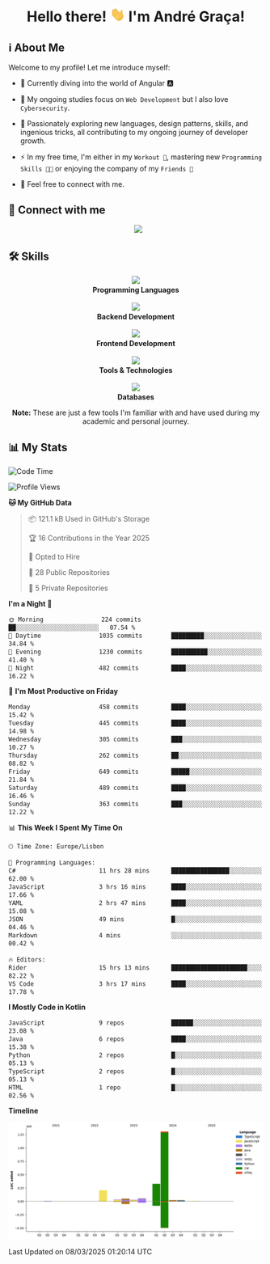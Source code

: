 <h1 align="center">Hello there! <img src="https://raw.githubusercontent.com/ABSphreak/ABSphreak/master/gifs/Hi.gif" width="30"> I'm André Graça!</h1>

## ℹ️ About Me

Welcome to my profile! Let me introduce myself:

- 🔭 Currently diving into the world of Angular 🅰️

- 🌱 My ongoing studies focus on `Web Development` but I also love `Cybersecurity`.
 
- 🚀 Passionately exploring new languages, design patterns, skills, and ingenious tricks, all contributing to my ongoing journey of developer growth.

- ⚡ In my free time, I'm either in my `Workout 💪`, mastering new `Programming Skills 👨‍💻` or enjoying the company of my `Friends 👥`

- 💬 Feel free to connect with me.

## 🤝 Connect with me

<p align="center">
  <a style="margin-left: 10px;" target="_blank" href="mailto:andre.graca.2001@gmail.com">
    <img width="50px" src="https://static.vecteezy.com/system/resources/previews/022/484/516/non_2x/google-mail-gmail-icon-logo-symbol-free-png.png">
  </a>
</p>

## 🛠️ Skills

<div align="center">
  <p align="center">
    <img src="https://skillicons.dev/icons?i=kotlin,java,js,ts,python,c&perline=6" /><br/>
    <b>Programming Languages</b><br/><br/>
    <img src="https://skillicons.dev/icons?i=spring,nodejs,express&perline=5" /><br/>
    <b>Backend Development</b><br/><br/>
    <img src="https://skillicons.dev/icons?i=react,nextjs,html,css,bootstrap,tailwind&perline=6" /><br/>
    <b>Frontend Development</b><br/><br/>
    <img src="https://skillicons.dev/icons?i=docker,linux,bash,git,github,androidstudio,jenkins,postman&perline=9" /><br/>
    <b>Tools & Technologies</b><br/><br/>
    <img src="https://skillicons.dev/icons?i=postgres,mongodb&perline=2" /><br/>
    <b>Databases</b>
  </p> 
  <p align="center"><b>Note:</b> These are just a few tools I'm familiar with and have used during my academic and personal journey.</p>
</div>

## 📊 My Stats

<!--START_SECTION:waka-->
![Code Time](http://img.shields.io/badge/Code%20Time-1%2C797%20hrs%2054%20mins-blue)

![Profile Views](http://img.shields.io/badge/Profile%20Views-0-blue)

**🐱 My GitHub Data** 

> 📦 121.1 kB Used in GitHub's Storage 
 > 
> 🏆 16 Contributions in the Year 2025
 > 
> 💼 Opted to Hire
 > 
> 📜 28 Public Repositories 
 > 
> 🔑 5 Private Repositories 
 > 
**I'm a Night 🦉** 

```text
🌞 Morning                224 commits         ██░░░░░░░░░░░░░░░░░░░░░░░   07.54 % 
🌆 Daytime                1035 commits        █████████░░░░░░░░░░░░░░░░   34.84 % 
🌃 Evening                1230 commits        ██████████░░░░░░░░░░░░░░░   41.40 % 
🌙 Night                  482 commits         ████░░░░░░░░░░░░░░░░░░░░░   16.22 % 
```
📅 **I'm Most Productive on Friday** 

```text
Monday                   458 commits         ████░░░░░░░░░░░░░░░░░░░░░   15.42 % 
Tuesday                  445 commits         ████░░░░░░░░░░░░░░░░░░░░░   14.98 % 
Wednesday                305 commits         ███░░░░░░░░░░░░░░░░░░░░░░   10.27 % 
Thursday                 262 commits         ██░░░░░░░░░░░░░░░░░░░░░░░   08.82 % 
Friday                   649 commits         █████░░░░░░░░░░░░░░░░░░░░   21.84 % 
Saturday                 489 commits         ████░░░░░░░░░░░░░░░░░░░░░   16.46 % 
Sunday                   363 commits         ███░░░░░░░░░░░░░░░░░░░░░░   12.22 % 
```


📊 **This Week I Spent My Time On** 

```text
🕑︎ Time Zone: Europe/Lisbon

💬 Programming Languages: 
C#                       11 hrs 28 mins      ████████████████░░░░░░░░░   62.00 % 
JavaScript               3 hrs 16 mins       ████░░░░░░░░░░░░░░░░░░░░░   17.66 % 
YAML                     2 hrs 47 mins       ████░░░░░░░░░░░░░░░░░░░░░   15.08 % 
JSON                     49 mins             █░░░░░░░░░░░░░░░░░░░░░░░░   04.46 % 
Markdown                 4 mins              ░░░░░░░░░░░░░░░░░░░░░░░░░   00.42 % 

🔥 Editors: 
Rider                    15 hrs 13 mins      █████████████████████░░░░   82.22 % 
VS Code                  3 hrs 17 mins       ████░░░░░░░░░░░░░░░░░░░░░   17.78 % 
```

**I Mostly Code in Kotlin** 

```text
JavaScript               9 repos             ██████░░░░░░░░░░░░░░░░░░░   23.08 % 
Java                     6 repos             ████░░░░░░░░░░░░░░░░░░░░░   15.38 % 
Python                   2 repos             █░░░░░░░░░░░░░░░░░░░░░░░░   05.13 % 
TypeScript               2 repos             █░░░░░░░░░░░░░░░░░░░░░░░░   05.13 % 
HTML                     1 repo              █░░░░░░░░░░░░░░░░░░░░░░░░   02.56 % 
```



**Timeline**

![Lines of Code chart](https://raw.githubusercontent.com/AndreGraca3/AndreGraca3/main/assets/bar_graph.png)


 Last Updated on 08/03/2025 01:20:14 UTC
<!--END_SECTION:waka-->
